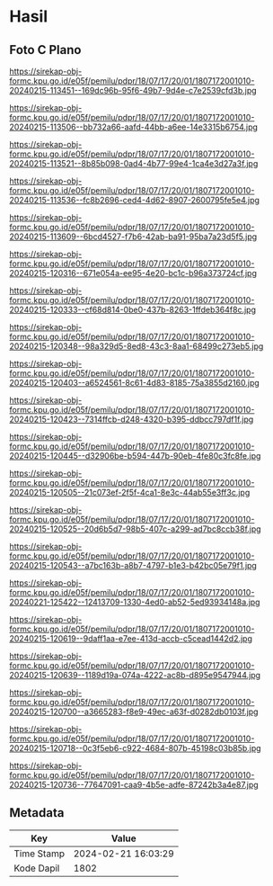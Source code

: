 # Hasil

## Foto C Plano

https://sirekap-obj-formc.kpu.go.id/e05f/pemilu/pdpr/18/07/17/20/01/1807172001010-20240215-113451--169dc96b-95f6-49b7-9d4e-c7e2539cfd3b.jpg

https://sirekap-obj-formc.kpu.go.id/e05f/pemilu/pdpr/18/07/17/20/01/1807172001010-20240215-113506--bb732a66-aafd-44bb-a6ee-14e3315b6754.jpg

https://sirekap-obj-formc.kpu.go.id/e05f/pemilu/pdpr/18/07/17/20/01/1807172001010-20240215-113521--8b85b098-0ad4-4b77-99e4-1ca4e3d27a3f.jpg

https://sirekap-obj-formc.kpu.go.id/e05f/pemilu/pdpr/18/07/17/20/01/1807172001010-20240215-113536--fc8b2696-ced4-4d62-8907-2600795fe5e4.jpg

https://sirekap-obj-formc.kpu.go.id/e05f/pemilu/pdpr/18/07/17/20/01/1807172001010-20240215-113609--6bcd4527-f7b6-42ab-ba91-95ba7a23d5f5.jpg

https://sirekap-obj-formc.kpu.go.id/e05f/pemilu/pdpr/18/07/17/20/01/1807172001010-20240215-120316--671e054a-ee95-4e20-bc1c-b96a373724cf.jpg

https://sirekap-obj-formc.kpu.go.id/e05f/pemilu/pdpr/18/07/17/20/01/1807172001010-20240215-120333--cf68d814-0be0-437b-8263-1ffdeb364f8c.jpg

https://sirekap-obj-formc.kpu.go.id/e05f/pemilu/pdpr/18/07/17/20/01/1807172001010-20240215-120348--98a329d5-8ed8-43c3-8aa1-68499c273eb5.jpg

https://sirekap-obj-formc.kpu.go.id/e05f/pemilu/pdpr/18/07/17/20/01/1807172001010-20240215-120403--a6524561-8c61-4d83-8185-75a3855d2160.jpg

https://sirekap-obj-formc.kpu.go.id/e05f/pemilu/pdpr/18/07/17/20/01/1807172001010-20240215-120423--7314ffcb-d248-4320-b395-ddbcc797df1f.jpg

https://sirekap-obj-formc.kpu.go.id/e05f/pemilu/pdpr/18/07/17/20/01/1807172001010-20240215-120445--d32906be-b594-447b-90eb-4fe80c3fc8fe.jpg

https://sirekap-obj-formc.kpu.go.id/e05f/pemilu/pdpr/18/07/17/20/01/1807172001010-20240215-120505--21c073ef-2f5f-4ca1-8e3c-44ab55e3ff3c.jpg

https://sirekap-obj-formc.kpu.go.id/e05f/pemilu/pdpr/18/07/17/20/01/1807172001010-20240215-120525--20d6b5d7-98b5-407c-a299-ad7bc8ccb38f.jpg

https://sirekap-obj-formc.kpu.go.id/e05f/pemilu/pdpr/18/07/17/20/01/1807172001010-20240215-120543--a7bc163b-a8b7-4797-b1e3-b42bc05e79f1.jpg

https://sirekap-obj-formc.kpu.go.id/e05f/pemilu/pdpr/18/07/17/20/01/1807172001010-20240221-125422--12413709-1330-4ed0-ab52-5ed93934148a.jpg

https://sirekap-obj-formc.kpu.go.id/e05f/pemilu/pdpr/18/07/17/20/01/1807172001010-20240215-120619--9daff1aa-e7ee-413d-accb-c5cead1442d2.jpg

https://sirekap-obj-formc.kpu.go.id/e05f/pemilu/pdpr/18/07/17/20/01/1807172001010-20240215-120639--1189d19a-074a-4222-ac8b-d895e9547944.jpg

https://sirekap-obj-formc.kpu.go.id/e05f/pemilu/pdpr/18/07/17/20/01/1807172001010-20240215-120700--a3665283-f8e9-49ec-a63f-d0282db0103f.jpg

https://sirekap-obj-formc.kpu.go.id/e05f/pemilu/pdpr/18/07/17/20/01/1807172001010-20240215-120718--0c3f5eb6-c922-4684-807b-45198c03b85b.jpg

https://sirekap-obj-formc.kpu.go.id/e05f/pemilu/pdpr/18/07/17/20/01/1807172001010-20240215-120736--77647091-caa9-4b5e-adfe-87242b3a4e87.jpg


## Metadata

| Key        | Value               |
| ---------- | ------------------- |
| Time Stamp | 2024-02-21 16:03:29 |
| Kode Dapil | 1802                |



